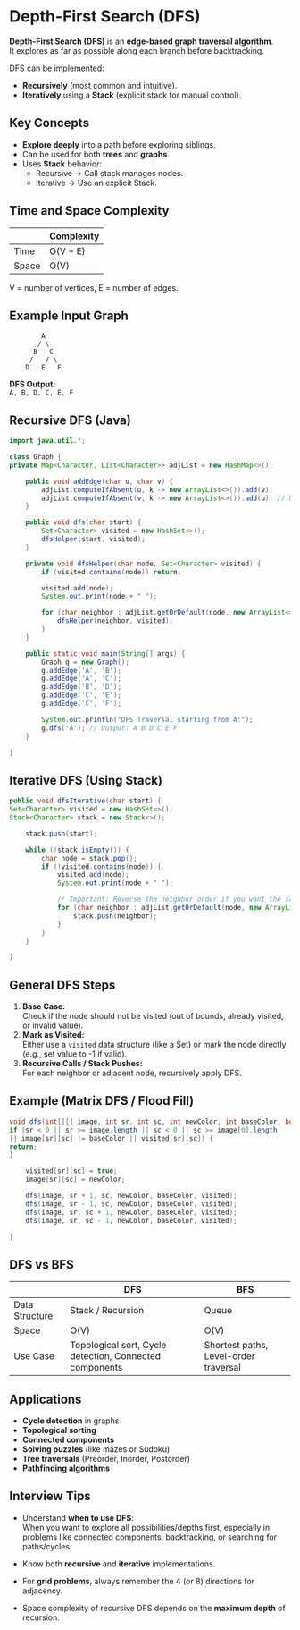 # Depth-First Search (DFS)

**Depth-First Search (DFS)** is an **edge-based graph traversal algorithm**.  
It explores as far as possible along each branch before backtracking.

DFS can be implemented:

- **Recursively** (most common and intuitive).
- **Iteratively** using a **Stack** (explicit stack for manual control).

## Key Concepts

- **Explore deeply** into a path before exploring siblings.
- Can be used for both **trees** and **graphs**.
- Uses **Stack** behavior:
  - Recursive → Call stack manages nodes.
  - Iterative → Use an explicit Stack.

## Time and Space Complexity

|       | Complexity |
| ----- | ---------- |
| Time  | O(V + E)   |
| Space | O(V)       |

V = number of vertices, E = number of edges.

## Example Input Graph

```
        A
       / \
      B   C
     /   / \
    D   E   F
```

**DFS Output:**  
`A, B, D, C, E, F`

## Recursive DFS (Java)

```java showLineNumbers
import java.util.*;

class Graph {
private Map<Character, List<Character>> adjList = new HashMap<>();

    public void addEdge(char u, char v) {
        adjList.computeIfAbsent(u, k -> new ArrayList<>()).add(v);
        adjList.computeIfAbsent(v, k -> new ArrayList<>()).add(u); // Undirected graph
    }

    public void dfs(char start) {
        Set<Character> visited = new HashSet<>();
        dfsHelper(start, visited);
    }

    private void dfsHelper(char node, Set<Character> visited) {
        if (visited.contains(node)) return;

        visited.add(node);
        System.out.print(node + " ");

        for (char neighbor : adjList.getOrDefault(node, new ArrayList<>())) {
            dfsHelper(neighbor, visited);
        }
    }

    public static void main(String[] args) {
        Graph g = new Graph();
        g.addEdge('A', 'B');
        g.addEdge('A', 'C');
        g.addEdge('B', 'D');
        g.addEdge('C', 'E');
        g.addEdge('C', 'F');

        System.out.println("DFS Traversal starting from A:");
        g.dfs('A'); // Output: A B D C E F
    }

}
```

## Iterative DFS (Using Stack)

```java showLineNumbers
public void dfsIterative(char start) {
Set<Character> visited = new HashSet<>();
Stack<Character> stack = new Stack<>();

    stack.push(start);

    while (!stack.isEmpty()) {
        char node = stack.pop();
        if (!visited.contains(node)) {
            visited.add(node);
            System.out.print(node + " ");

            // Important: Reverse the neighbor order if you want the same output as recursive DFS
            for (char neighbor : adjList.getOrDefault(node, new ArrayList<>())) {
                stack.push(neighbor);
            }
        }
    }

}
```

## General DFS Steps

1. **Base Case:**  
   Check if the node should not be visited (out of bounds, already visited, or invalid value).
2. **Mark as Visited:**  
   Either use a `visited` data structure (like a Set) or mark the node directly (e.g., set value to -1 if valid).
3. **Recursive Calls / Stack Pushes:**  
   For each neighbor or adjacent node, recursively apply DFS.

## Example (Matrix DFS / Flood Fill)

```java showLineNumbers
void dfs(int[][] image, int sr, int sc, int newColor, int baseColor, boolean[][] visited) {
if (sr < 0 || sr >= image.length || sc < 0 || sc >= image[0].length
|| image[sr][sc] != baseColor || visited[sr][sc]) {
return;
}

    visited[sr][sc] = true;
    image[sr][sc] = newColor;

    dfs(image, sr + 1, sc, newColor, baseColor, visited);
    dfs(image, sr - 1, sc, newColor, baseColor, visited);
    dfs(image, sr, sc + 1, newColor, baseColor, visited);
    dfs(image, sr, sc - 1, newColor, baseColor, visited);

}
```

## DFS vs BFS

|                | DFS                                                     | BFS                                   |
| -------------- | ------------------------------------------------------- | ------------------------------------- |
| Data Structure | Stack / Recursion                                       | Queue                                 |
| Space          | O(V)                                                    | O(V)                                  |
| Use Case       | Topological sort, Cycle detection, Connected components | Shortest paths, Level-order traversal |

## Applications

- **Cycle detection** in graphs
- **Topological sorting**
- **Connected components**
- **Solving puzzles** (like mazes or Sudoku)
- **Tree traversals** (Preorder, Inorder, Postorder)
- **Pathfinding algorithms**

## Interview Tips

- Understand **when to use DFS**:  
  When you want to explore all possibilities/depths first, especially in problems like connected components, backtracking, or searching for paths/cycles.

- Know both **recursive** and **iterative** implementations.
- For **grid problems**, always remember the 4 (or 8) directions for adjacency.
- Space complexity of recursive DFS depends on the **maximum depth** of recursion.
